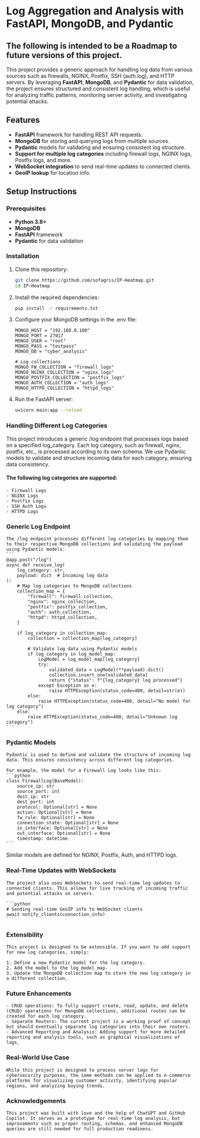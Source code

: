# Log Aggregation and Analysis with FastAPI, MongoDB, and Pydantic

## The following is intended to be a Roadmap to future versions of this project.

This project provides a generic approach for handling log data from various sources such as firewalls, NGINX, Postfix, SSH (auth.log), and HTTP servers. By leveraging **FastAPI**, **MongoDB**, and **Pydantic** for data validation, the project ensures structured and consistent log handling, which is useful for analyzing traffic patterns, monitoring server activity, and investigating potential attacks.

## Features
- **FastAPI** framework for handling REST API requests.
- **MongoDB** for storing and querying logs from multiple sources.
- **Pydantic** models for validating and ensuring consistent log structure.
- **Support for multiple log categories** including firewall logs, NGINX logs, Postfix logs, and more.
- **WebSocket integration** to send real-time updates to connected clients.
- **GeoIP lookup** for location info.

## Setup Instructions

### Prerequisites
- **Python 3.8+**
- **MongoDB**
- **FastAPI** framework
- **Pydantic** for data validation

### Installation

1. Clone this repository:
   ```bash
   git clone https://github.com/sofagris/IP-Heatmap.git
   cd IP-Heatmap

2. Install the required dependencies:
    ````bash
    pip install -r requirements.txt

3. Configure your MongoDB settings in the .env file:
    ````env
    MONGO_HOST = "192.168.0.100"
    MONGO_PORT = 27017
    MONGO_USER = "root"
    MONGO_PASS = "testpass"
    MONGO_DB = "cyber_analysis"

    # Log collections
    MONGO_FW_COLLECTION = "firewall_logs"
    MONGO_NGINX_COLLECTION = "nginx_logs"
    MONGO_POSTFIX_COLLECTION = "postfix_logs"
    MONGO_AUTH_COLLECTION = "auth_logs"
    MONGO_HTTPD_COLLECTION = "httpd_logs"

4. Run the FastAPI server:
    ````bash
    uvicorn main:app --reload

### Handling Different Log Categories

This project introduces a generic /log endpoint that processes logs based on a specified log_category. Each log category, such as firewall, nginx, postfix, etc., is processed according to its own schema. We use Pydantic models to validate and structure incoming data for each category, ensuring data consistency.

#### The following log categories are supported:

    - Firewall Logs
    - NGINX Logs
    - Postfix Logs
    - SSH Auth Logs
    - HTTPD Logs

### Generic Log Endpoint

    The /log endpoint processes different log categories by mapping them to their respective MongoDB collections and validating the payload using Pydantic models:
    ```
    @app.post("/log")
    async def receive_log(
        log_category: str,
        payload: dict  # Incoming log data
    ):
        # Map log categories to MongoDB collections
        collection_map = {
            "firewall": firewall_collection,
            "nginx": nginx_collection,
            "postfix": postfix_collection,
            "auth": auth_collection,
            "httpd": httpd_collection,
        }

        if log_category in collection_map:
            collection = collection_map[log_category]

            # Validate log data using Pydantic models
            if log_category in log_model_map:
                LogModel = log_model_map[log_category]
                try:
                    validated_data = LogModel(**payload).dict()
                    collection.insert_one(validated_data)
                    return {"status": f"{log_category} log processed"}
                except Exception as e:
                    raise HTTPException(status_code=400, detail=str(e))
            else:
                raise HTTPException(status_code=400, detail="No model for log category")
        else:
            raise HTTPException(status_code=400, detail="Unknown log category")
    ```

### Pydantic Models

    Pydantic is used to define and validate the structure of incoming log data. This ensures consistency across different log categories.

    For example, the model for a Firewall Log looks like this:
    ```python
    class FirewallLog(BaseModel):
        source_ip: str
        source_port: int
        dest_ip: str
        dest_port: int
        protocol: Optional[str] = None
        action: Optional[str] = None
        fw_rule: Optional[str] = None
        connection_state: Optional[str] = None
        in_interface: Optional[str] = None
        out_interface: Optional[str] = None
        timestamp: datetime
    ```

Similar models are defined for NGINX, Postfix, Auth, and HTTPD logs.

### Real-Time Updates with WebSockets

    The project also uses WebSockets to send real-time log updates to connected clients. This allows for live tracking of incoming traffic and potential attacks on servers.

    ```python
    # Sending real-time GeoIP info to WebSocket clients
    await notify_clients(connection_info)
    ```

### Extensibility

    This project is designed to be extensible. If you want to add support for new log categories, simply:

    1. Define a new Pydantic model for the log category.
    2. Add the model to the log_model_map.
    3. Update the MongoDB collection map to store the new log category in a different collection.

### Future Enhancements

    - CRUD operations: To fully support create, read, update, and delete (CRUD) operations for MongoDB collections, additional routes can be created for each log category.
    - Separate Routers: The current project is a working proof of concept but should eventually separate log categories into their own routers.
    - Advanced Reporting and Analysis: Adding support for more detailed reporting and analysis tools, such as graphical visualizations of logs.

### Real-World Use Case

    While this project is designed to process server logs for cybersecurity purposes, the same methods can be applied to e-commerce platforms for visualizing customer activity, identifying popular regions, and analyzing buying trends.

### Acknowledgements

    This project was built with love and the help of ChatGPT and GitHub Copilot. It serves as a prototype for real-time log analysis, but improvements such as proper routing, schemas, and enhanced MongoDB queries are still needed for full production readiness.
